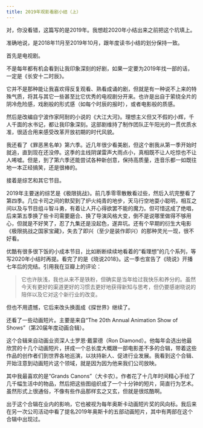 ```yaml
---
title: 2019年观影看剧小结（上）
---
```


对，你没看错，这篇写的是2019年。我想趁2020年小结出来之前把这个坑填上。

准确地说，是2018年11月至2019年10月，跟年度读书小结的划分保持一致。

首先是电视剧。

不是每年都有机会看到让我印象深刻的好剧，如果一定要为2019年找一部的话，一定是《长安十二时辰》。

它并不是那种能让我喜欢得反复观看、熟看成诵的剧，但就是有一种说不上来的特殊气质，将其与其它一些甚至比它优秀的电视剧分开来。也许是出自于萦绕全片的阴冷危险感，戏剧般的形式感（如每个时辰的报时），或者电影般的质感。

然后是改编自宁波作家阿耐的小说的《大江大河》。理想主义但又不假的小辉，千人千面的水书记，都让我印象深刻。这部剧维持了制作团队正午阳光的一贯优质水准，很适合用来感受改革开放初期的时代风貌。

我还看了《罪恶黑名单》第六季。近几年很少看美剧，但这个剧我从第一季开始时就追，直到现在还没停。这季的主线阴谋雷声大雨点小，真相既不让人吃惊也不让人唏嘘。但是，到了第六季还能尝试各种新创意，保持高质量，连音乐都一如既往地一本正经搞笑，还是很棒的。



接着是综艺和其它节目。

2019年主要迷的综艺是《极限挑战》。前几季零零散散看过些，然后入坑完整看了第四季。几位卡司之间的默契到了炉火纯青的地步，天马行空地耍小聪明，相互之间以及与节目组斗智斗勇，有着让人开心得欲罢不能的魔力。但可惜这成了绝唱，后来第五季换了些卡司需要磨合、换了导演风格大变，倒不是说哪里做得不够用心，但就是不好笑了，忍了九集还是没起色，遂弃坑。还有个早期的衍生大电影《极限挑战之国家宝藏》，失去了即兴（至少是装作即兴）的那种灵光一现，很不好看。

优酷有很多很下饭的小成本节目，比如断断续续地看着的“看理想”的几个系列，等写2020年小结时再提。看完了的是《晓说2018》。这一季也宣告了《晓说》开播七年后的完结。引用我在豆瓣上的评论：
> 它也许肤浅，我也从来不是铁粉，但确实是当年给过我快乐和养分的。虽然今天有更好的渠道更好的习惯去更好地获得新知与思考，但仍要感谢晓说的陪伴以及它对这个新行业的改变。

但也不用遗憾，它后来改头换面成《探世界》继续了。

还看了一些动画短片。主要是来自“The 20th Annual Animation Show of Shows”（第20届年度动画合辑）。

这个合辑来自动画业资深人士罗恩·戴蒙德（Ron Diamond）。他每年会选出他最欣赏的十几个动画短片，拼成一个总长度大概跟一部电影差不多的合辑，带着这些作品的创作者们到世界各地巡演，以扶持新人、促进行业发展。我看到这个合辑、开始注意到动画短片这个领域，就是因为因为他来我们公司放映。

其中我最喜欢的是“Grands Canons”（大卡农）。作者花了十几年时间精心手绘了几千幅生活中的物品，然后把这些图组织成了一个十分钟的短片，简直行为艺术。虽然形式上很通俗，不像有些作品那样玄之又玄，但就是很炫酷啊。

出于这个合辑在业内的影响，它也被视为每年奥斯卡动画短片奖的风向标。我后来在另一次公司活动中看了提名2019年奥斯卡的五部动画短片，其中有两部在这个合辑中出现过。
